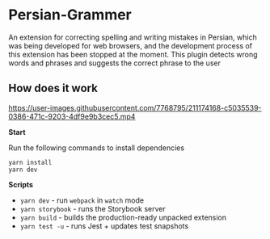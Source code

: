 # Persian-Grammer
An extension for correcting spelling and writing mistakes in Persian, which was being developed for web browsers, and the development process of this extension has been stopped at the moment.
This plugin detects wrong words and phrases and suggests the correct phrase to the user

## How does it work


https://user-images.githubusercontent.com/7768795/211174168-c5035539-0386-471c-9203-4df9e9b3cec5.mp4


**Start**

Run the following commands to install dependencies

```
yarn install
yarn dev
```

**Scripts**

-   `yarn dev` - run `webpack` in `watch` mode
-   `yarn storybook` - runs the Storybook server
-   `yarn build` - builds the production-ready unpacked extension
-   `yarn test -u` - runs Jest + updates test snapshots
